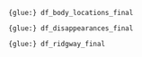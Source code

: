 ```
{glue:} df_body_locations_final
```

```
{glue:} df_disappearances_final
```

```
{glue:} df_ridgway_final
```


